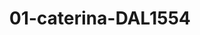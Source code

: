 ---
title: 01-caterina-DAL1554
image: /v1543919832/viterbo/01-caterina-DAL1554.jpg
brand: dalin
layout: vestito
---